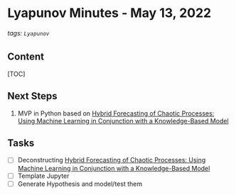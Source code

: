 # Lyapunov Minutes - May 13, 2022

###### tags: `Lyapunov`

## Content
[TOC]

## Next Steps
1. MVP in Python based on [Hybrid Forecasting of Chaotic Processes: Using Machine Learning in Conjunction with a Knowledge-Based Model](https://arxiv.org/pdf/1803.04779.pdf)


## Tasks
- [ ] Deconstructing [Hybrid Forecasting of Chaotic Processes: Using Machine Learning in Conjunction with a Knowledge-Based Model](https://arxiv.org/pdf/1803.04779.pdf)
- [ ] Template Jupyter
- [ ] Generate Hypothesis and model/test them
